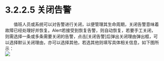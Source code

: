 # 3.2.2.5 关闭告警
　　值班人员或系统可以对告警进行关闭，以便管理其生命周期，关闭告警意味着故障已经处理好并恢复。Alert若接受到恢复告警，则自动恢复，若要手工关闭，则需选择一条或多条需要关闭的告警，点击[关闭告警]后弹出关闭理由弹出框，可以选择默认关闭理由，亦可以选择其他，若选其他则填写具体相关信息，如下图所示：  
![](图15.jpeg)   
